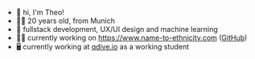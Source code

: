 
- 👋 hi, I'm Theo!
- 🙋‍♂️ 20 years old, from Munich
- 🌱 fullstack development, UX/UI design and machine learning
- 👨‍💻 currently working on https://www.name-to-ethnicity.com ([GitHub](https://github.com/name-ethnicity-classifier))
- 🖥️ currently working at [qdive.io](https://www.qdive.io/) as a working student

<!--![theopfr's GitHub stats](https://github-readme-stats.vercel.app/api?username=theopfr&theme=tokyonight&show_icons=true&hide_border=true)-->
